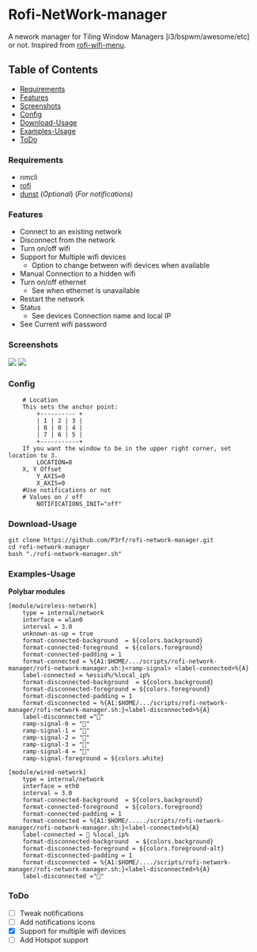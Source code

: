 
# Rofi-NetWork-manager

A nework manager for Tiling Window Managers [i3/bspwm/awesome/etc] or not.
Inspired from [rofi-wifi-menu](https://github.com/zbaylin/rofi-wifi-menu).

## Table of Contents
* [Requirements](#requirements)
* [Features](#features)
* [Screenshots](#screenshots)
* [Config](#config)
* [Download-Usage](#download-usage)
* [Examples-Usage](#examples-usage)
* [ToDo](#todo)
### Requirements
* nmcli
* [rofi](https://github.com/davatorium/rofi)
* [dunst](https://github.com/dunst-project/dunst) (_Optional_) (_For notifications_)

### Features

* Connect to an existing network
* Disconnect from the network
* Turn on/off wifi
* Support for Multiple wifi devices
  * Option to change between wifi devices when available
* Manual Connection to a hidden wifi
* Turn on/off ethernet
  * See when ethernet is unavailable
* Restart the network
* Status
  * See devices Connection name and local IP
* See Current wifi password
### Screenshots
<img src="https://raw.githubusercontent.com/P3rf/rofi-network-manager/master/desktop.png"/>
<img src="https://raw.githubusercontent.com/P3rf/rofi-network-manager/master/options.png"/>

### Config

````
	# Location
	This sets the anchor point:
		+---------- +
		| 1 | 2 | 3 |
		| 8 | 0 | 4 |
		| 7 | 6 | 5 |
		+-----------+
	If you want the window to be in the upper right corner, set location to 3.
		LOCATION=0
	X, Y Offset
		Y_AXIS=0
		X_AXIS=0
	#Use notifications or not
	# Values on / off
		NOTIFICATIONS_INIT="off"
````

### Download-Usage
```
git clone https://github.com/P3rf/rofi-network-manager.git
cd rofi-network-manager
bash "./rofi-network-manager.sh"
```
### Examples-Usage

**Polybar modules**
```
[module/wireless-network]
	type = internal/network
	interface = wlan0
	interval = 3.0
	unknown-as-up = true
	format-connected-background  = ${colors.background}
	format-connected-foreground  = ${colors.foreground}
	format-connected-padding = 1
	format-connected = %{A1:$HOME/.../scripts/rofi-network-manager/rofi-network-manager.sh:}<ramp-signal> <label-connected>%{A}
	label-connected = %essid%/%local_ip%
	format-disconnected-background  = ${colors.background}
	format-disconnected-foreground = ${colors.foreground}
	format-disconnected-padding = 1
	format-disconnected = %{A1:$HOME/.../scripts/rofi-network-manager/rofi-network-manager.sh:}<label-disconnected>%{A}
	label-disconnected =""
	ramp-signal-0 = "󰤯"
	ramp-signal-1 = "󰤟"
	ramp-signal-2 = "󰤢"
	ramp-signal-3 = "󰤥"
	ramp-signal-4 = "󰤨"
	ramp-signal-foreground = ${colors.white}
```
```
[module/wired-network]
	type = internal/network
	interface = eth0
	interval = 3.0
	format-connected-background  = ${colors.background}
	format-connected-foreground  = ${colors.foreground}
	format-connected-padding = 1
	format-connected = %{A1:$HOME/...../scripts/rofi-network-manager/rofi-network-manager.sh:}<label-connected>%{A}
	label-connected =  %local_ip%
	format-disconnected-background  = ${colors.background}
	format-disconnected-foreground = ${colors.foreground-alt}
	format-disconnected-padding = 1
	format-disconnected = %{A1:$HOME/..../scripts/rofi-network-manager/rofi-network-manager.sh:}<label-disconnected>%{A}
	label-disconnected ="󰌺"
```
### ToDo
* [ ] Tweak notifications
* [ ] Add notifications icons
* [X] Support for multiple wifi devices
* [ ] Add Hotspot support